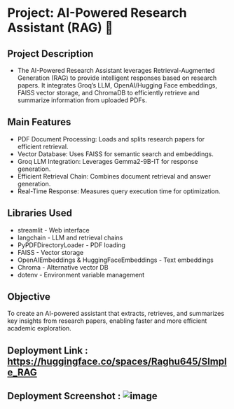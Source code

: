 # Project: AI-Powered Research Assistant (RAG) 📄
## Project Description
- The AI-Powered Research Assistant leverages Retrieval-Augmented Generation (RAG) to provide intelligent responses based on research papers. It integrates Groq’s LLM, OpenAI/Hugging Face embeddings, FAISS vector storage, and ChromaDB to efficiently retrieve and summarize information from uploaded PDFs.

## Main Features
- PDF Document Processing: Loads and splits research papers for efficient retrieval.
- Vector Database: Uses FAISS for semantic search and embeddings.
- Groq LLM Integration: Leverages Gemma2-9B-IT for response generation.
- Efficient Retrieval Chain: Combines document retrieval and answer generation.
- Real-Time Response: Measures query execution time for optimization.

## Libraries Used
- streamlit - Web interface
- langchain - LLM and retrieval chains
- PyPDFDirectoryLoader - PDF loading
- FAISS - Vector storage
- OpenAIEmbeddings & HuggingFaceEmbeddings - Text embeddings
- Chroma - Alternative vector DB
- dotenv - Environment variable management

## Objective
To create an AI-powered assistant that extracts, retrieves, and summarizes key insights from research papers, enabling faster and more efficient academic exploration. 

## Deployment Link : https://huggingface.co/spaces/Raghu645/SImple_RAG
## Deployment Screenshot : ![image](https://github.com/user-attachments/assets/93a853e5-2555-4512-8700-dbab6dab92af)





